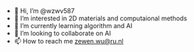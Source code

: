 - 👋 Hi, I’m @wzwv587
- 👀 I’m interested in 2D materials and computaional methods
- 🌱 I’m currently learning algorithm and AI
- 💞️ I’m looking to collaborate on AI 
- 📫 How to reach me zewen.wu@ru.nl

<!---
wzwv587/wzwv587 is a ✨ special ✨ repository because its `README.md` (this file) appears on your GitHub profile.
You can click the Preview link to take a look at your changes.
--->
